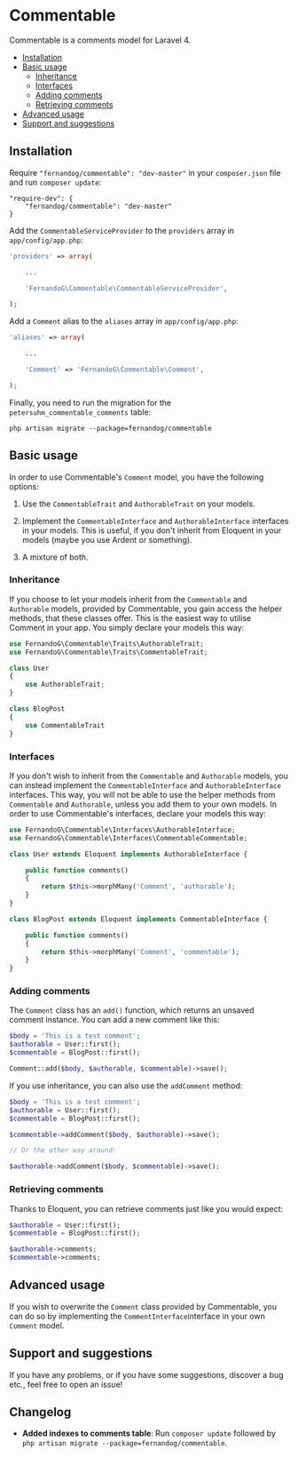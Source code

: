 # Commentable

Commentable is a comments model for Laravel 4.

* [Installation](#installation)
* [Basic usage](#basic-usage)
    * [Inheritance](#inheritance)
    * [Interfaces](#interfaces)
    * [Adding comments](#adding-comments)
    * [Retrieving comments](#retrieving-comments)
* [Advanced usage](#advanced-usage)
* [Support and suggestions](#support-and-suggestions)

## Installation

Require `"fernandog/commentable": "dev-master"` in your `composer.json` file and
run `composer update`:

```
"require-dev": {
    "fernandog/commentable": "dev-master"
}
```

Add the `CommentableServiceProvider` to the `providers` array in
`app/config/app.php`:

```php
'providers' => array(

    ...

    'FernandoG\Commentable\CommentableServiceProvider',

);
```

Add a `Comment` alias to the `aliases` array in `app/config/app.php`:

```php
'aliases' => array(

    ...

    'Comment' => 'FernandoG\Commentable\Comment',

);
```
Finally, you need to run the migration for the `petersuhm_commentable_comments`
table:

```
php artisan migrate --package=fernandog/commentable
```
## Basic usage

In order to use Commentable's `Comment` model, you have the following
options:

1. Use the `CommentableTrait` and `AuthorableTrait` on your models.

2. Implement the `CommentableInterface` and `AuthorableInterface` interfaces in
your models. This is useful, if you don't inherit from Eloquent in your models
(maybe you use Ardent or something).

3. A mixture of both.

### Inheritance

If you choose to let your models inherit from the `Commentable` and `Authorable`
models, provided by Commentable, you gain access the helper methods, that these
classes offer. This is the easiest way to utilise Comment in your app. You
simply declare your models this way:

```php
use FernandoG\Commentable\Traits\AuthorableTrait;
use FernandoG\Commentable\Traits\CommentableTrait;

class User
{
    use AuthorableTrait;
}

class BlogPost
{
    use CommentableTrait
}
```

### Interfaces

If you don't wish to inherit from the `Commentable` and `Authorable` models, you
can instead implement the `CommentableInterface` and `AuthorableInterface`
interfaces. This way, you will not be able to use the helper methods from
`Commentable` and `Authorable`, unless you add them to your own models. In order
to use Commentable's interfaces, declare your models this way:

```php
use FernandoG\Commentable\Interfaces\AuthorableInterface;
use FernandoG\Commentable\Interfaces\CommentableCommentable;

class User extends Eloquent implements AuthorableInterface {

    public function comments()
    {
        return $this->morphMany('Comment', 'authorable');
    }
}

class BlogPost extends Eloquent implements CommentableInterface {

    public function comments()
    {
        return $this->morphMany('Comment', 'commentable');
    }
}
```

### Adding comments

The `Comment` class has an `add()` function, which returns an unsaved comment
instance. You can add a new comment like this:

```php
$body = 'This is a test comment';
$authorable = User::first();
$commentable = BlogPost::first();

Comment::add($body, $authorable, $commentable)->save();
```

If you use inheritance, you can also use the `addComment` method:

```php
$body = 'This is a test comment';
$authorable = User::first();
$commentable = BlogPost::first();

$commentable->addComment($body, $authorable)->save();

// Or the other way around:

$authorable->addComment($body, $commentable)->save();
```
### Retrieving comments

Thanks to Eloquent, you can retrieve comments just like you would expect:

```php
$authorable = User::first();
$commentable = BlogPost::first();

$authorable->comments;
$commentable->comments;
```

## Advanced usage

If you wish to overwrite the `Comment` class provided by Commentable, you can do
so by implementing the `CommentInterface`interface in your own `Comment` model.

## Support and suggestions

If you have any problems, or if you have some suggestions,
discover a bug etc., feel free to open an issue!

## Changelog

* __Added indexes to comments table__: Run `composer update` followed by `php artisan migrate --package=fernandog/commentable`.
